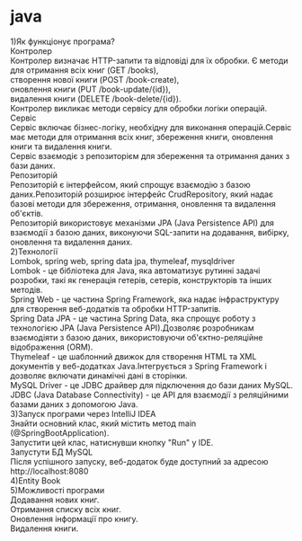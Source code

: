 # java
1)Як функціонує програма?
<br/>
Контролер
<br/>
Контролер визначає HTTP-запити та відповіді для їх обробки. Є методи для отримання всіх книг (GET /books),
<br/>
створення нової книги (POST /book-create),
<br/>
оновлення книги (PUT /book-update/{id}),
<br/>
видалення книги (DELETE /book-delete/{id}).
<br/>
Контролер викликає методи сервісу для обробки логіки операцій.
<br/>
Сервіс
<br/>
Сервіс включає бізнес-логіку, необхідну для виконання операцій.Cервіс має методи для отримання всіх книг, збереження книги, оновлення книги та видалення книги.
<br/>
Сервіс взаємодіє з репозиторієм для збереження та отримання даних з бази даних.
<br/>
Репозиторій
<br/>
Репозиторій є інтерфейсом, який спрощує взаємодію з базою даних.Репозиторій розширює інтерфейс CrudRepository, який надає базові методи для збереження, отримання, оновлення та видалення об'єктів.
<br/>
Репозиторій використовує механізми JPA (Java Persistence API) для взаємодії з базою даних, виконуючи SQL-запити на додавання, вибірку, оновлення та видалення даних.
<br/>
2)Технології
<br/>
Lombok, spring web, spring data jpa, thymeleaf, mysqldriver
<br/>
Lombok - це бібліотека для Java, яка автоматизує рутинні задачі розробки, такі як генерація гетерів, сетерів, конструкторів та інших методів.
<br/>
Spring Web - це частина Spring Framework, яка надає інфраструктуру для створення веб-додатків та обробки HTTP-запитів.
<br/>
Spring Data JPA - це частина Spring Data, яка спрощує роботу з технологією JPA (Java Persistence API).Дозволяє розробникам взаємодіяти з базою даних, використовуючи об'єктно-реляційне відображення (ORM).
<br/>
Thymeleaf - це шаблонний движок для створення HTML та XML документів у веб-додатках Java.Інтегрується з Spring Framework і дозволяє включати динамічні дані в сторінки.
<br/>
MySQL Driver - це JDBC драйвер для підключення до бази даних MySQL. JDBC (Java Database Connectivity) - це API для взаємодії з реляційними базами даних з допомогою Java.
<br/>
3)Запуск програми через IntelliJ IDEA
<br/>
Знайти основний клас, який містить метод main (@SpringBootApplication).
<br/>
Запустити цей клас, натиснувши кнопку "Run" у IDE.
<br/>
Запустути БД MySQL
<br/>
Після успішного запуску, веб-додаток буде доступний за адресою http://localhost:8080
<br/>
4)Entity Book
<br/>
5)Можливості програми
<br/>
Додавання нових книг.
<br/>
Отримання списку всіх книг.
<br/>
Оновлення інформації про книгу.
<br/>
Видалення книги.
<br/>

